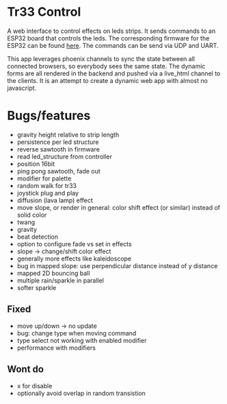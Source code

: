 # Tr33 Control

A web interface to control effects on leds strips. It sends commands to an ESP32 board that controls the leds. The corresponding firmware for the ESP32 can be found [here](https://github.com/xHain-hackspace/tr33). The commands can be send via UDP and UART.

This app leverages phoenix channels to sync the state between all connected browsers, so everybody sees the same state. The dynamic forms are all rendered in the backend and pushed via a live_html channel to the clients. It is an attempt to create a dynamic web app with almost no javascript.


# Bugs/features

* gravity height relative to strip length
* persistence per led structure
* reverse sawtooth in firmware
* read led_structure from controller
* position 16bit
* ping pong sawtooth, fade out
* modifier for palette 
* random walk for tr33
* joystick plug and play
* diffusion (lava lamp) effect
* move slope, or render in general: color shift effect (or similar) instead of solid color 
* twang
* gravity
* beat detection
* option to configure fade vs set in effects
* slope -> change/shift color effect 
* generally more effects like kaleidoscope
* bug in mapped slope: use perpendicular distance instead of y distance
* mapped 2D bouncing ball
* multiple rain/sparkle in parallel
* softer sparkle


## Fixed
* move up/down -> no update
* bug: change type when moving command
* type select not working with enabled modifier
* performance with modifiers

## Wont do
* x for disable
* optionally avoid overlap in random transistion